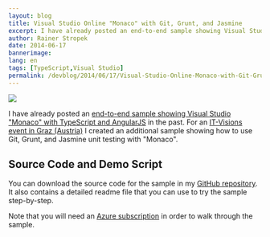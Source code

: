 ```yaml
---
layout: blog
title: Visual Studio Online "Monaco" with Git, Grunt, and Jasmine
excerpt: I have already posted an end-to-end sample showing Visual Studio "Monaco" with TypeScript and AngularJS in the past. For an event in Graz (Austria) I created an additional sample showing how to use Git, Grunt, and Jasmine unit testing with "Monaco".
author: Rainer Stropek
date: 2014-06-17
bannerimage: 
lang: en
tags: [TypeScript,Visual Studio]
permalink: /devblog/2014/06/17/Visual-Studio-Online-Monaco-with-Git-Grunt-and-Jasmine
---
```


<p>
  <img src="{{site.baseurl}}/content/images/blog/2014/06/Monaco.png" />
</p><p>I have already posted an <a href="http://www.software-architects.com/devblog/2014/03/12/End-to-end-sample-for-Visual-Studio-Online-Monaco-with-TypeScript-and-AngularJS" target="_blank">end-to-end sample showing Visual Studio "Monaco" with TypeScript and AngularJS</a> in the past. For an <a href="http://www.it-visions.at/OffeneSeminare/Infotag%20zu%20JavaScript%20und%20modernen%20Webanwendungen/7670" target="_blank">IT-Visions event in Graz (Austria)</a> I created an additional sample showing how to use Git, Grunt, and Jasmine unit testing with "Monaco".</p><h2>Source Code and Demo Script</h2><p>You can download the source code for the sample in my <a href="https://github.com/rstropek/Samples/tree/master/AngularRegistrationSample/MonacoSampleAssets" target="_blank">GitHub repository</a>. It also contains a detailed readme file that you can use to try the sample step-by-step.</p><p>Note that you will need an <a href="http://azure.microsoft.com" target="_blank">Azure subscription</a> in order to walk through the sample.</p>